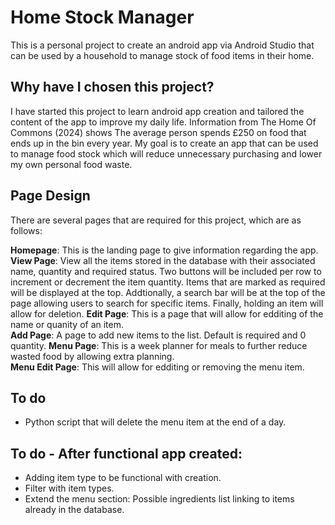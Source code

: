 # Home Stock Manager
This is a personal project to create an android app via Android Studio that can be used by a household to manage stock of food items in their home.

## Why have I chosen this project?
I have started this project to learn android app creation and tailored the content of the app to improve my daily life. Information from The Home Of Commons (2024) shows The average person spends £250 on food that ends up in the bin every year. My goal is to create an app that can be used to manage food stock which will reduce unnecessary purchasing and lower my own personal food waste.

## Page Design

There are several pages that are required for this project, which are as follows:

<b>Homepage</b>: This is the landing page to give information regarding the app.  
<b>View Page</b>: View all the items stored in the database with their associated name, quantity and required status. Two buttons will be included per row to increment or decrement the item quantity. Items that are marked as required will be displayed at the top. Addtionally, a search bar will be at the top of the page allowing users to search for specific items. Finally, holding an item will allow for deletion.
<b>Edit Page</b>: This is a page that will allow for edditing of the name or quanity of an item.  
<b>Add Page</b>: A page to add new items to the list. Default is required and 0 quantity. 
<b>Menu Page</b>: This is a week planner for meals to further reduce wasted food by allowing extra planning.  
<b>Menu Edit Page</b>: This will allow for edditing or removing the menu item.

## To do

- Python script that will delete the menu item at the end of a day.

## To do - After functional app created:
- Adding item type to be functional with creation.
- Filter with item types.
- Extend the menu section: Possible ingredients list linking to items already in the database.
